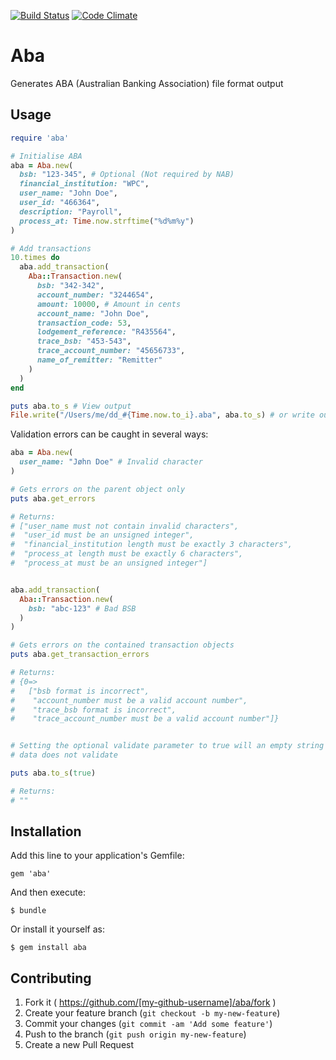 [![Build Status](https://travis-ci.org/andrba/aba.svg?branch=master)](https://travis-ci.org/andrba/aba) [![Code Climate](https://codeclimate.com/github/andrba/aba/badges/gpa.svg)](https://codeclimate.com/github/andrba/aba)

# Aba

Generates ABA (Australian Banking Association) file format output

## Usage

```ruby
require 'aba'

# Initialise ABA
aba = Aba.new(
  bsb: "123-345", # Optional (Not required by NAB)
  financial_institution: "WPC",
  user_name: "John Doe",
  user_id: "466364",
  description: "Payroll",
  process_at: Time.now.strftime("%d%m%y")
)

# Add transactions
10.times do
  aba.add_transaction(
    Aba::Transaction.new(
      bsb: "342-342",
      account_number: "3244654",
      amount: 10000, # Amount in cents
      account_name: "John Doe",
      transaction_code: 53,
      lodgement_reference: "R435564",
      trace_bsb: "453-543",
      trace_account_number: "45656733",
      name_of_remitter: "Remitter"
    )
  )
end

puts aba.to_s # View output
File.write("/Users/me/dd_#{Time.now.to_i}.aba", aba.to_s) # or write output to file
```

Validation errors can be caught in several ways:

```ruby
aba = Aba.new(
  user_name: "Jøhn Doe" # Invalid character
)

# Gets errors on the parent object only
puts aba.get_errors

# Returns:
# ["user_name must not contain invalid characters",
#  "user_id must be an unsigned integer",
#  "financial_institution length must be exactly 3 characters",
#  "process_at length must be exactly 6 characters",
#  "process_at must be an unsigned integer"]


aba.add_transaction(
  Aba::Transaction.new(
    bsb: "abc-123" # Bad BSB
  )
)

# Gets errors on the contained transaction objects
puts aba.get_transaction_errors

# Returns:
# {0=>
#   ["bsb format is incorrect",
#    "account_number must be a valid account number",
#    "trace_bsb format is incorrect",
#    "trace_account_number must be a valid account number"]}


# Setting the optional validate parameter to true will an empty string if the
# data does not validate

puts aba.to_s(true)

# Returns:
# ""

```

## Installation

Add this line to your application's Gemfile:

    gem 'aba'

And then execute:

    $ bundle

Or install it yourself as:

    $ gem install aba

## Contributing

1. Fork it ( https://github.com/[my-github-username]/aba/fork )
2. Create your feature branch (`git checkout -b my-new-feature`)
3. Commit your changes (`git commit -am 'Add some feature'`)
4. Push to the branch (`git push origin my-new-feature`)
5. Create a new Pull Request
